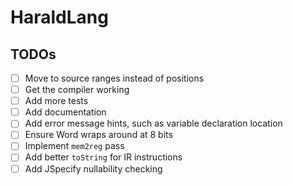 # HaraldLang

## TODOs

- [ ] Move to source ranges instead of positions
- [ ] Get the compiler working
- [ ] Add more tests
- [ ] Add documentation
- [ ] Add error message hints, such as variable declaration location
- [ ] Ensure Word wraps around at 8 bits
- [ ] Implement `mem2reg` pass
- [ ] Add better `toString` for IR instructions
- [ ] Add JSpecify nullability checking